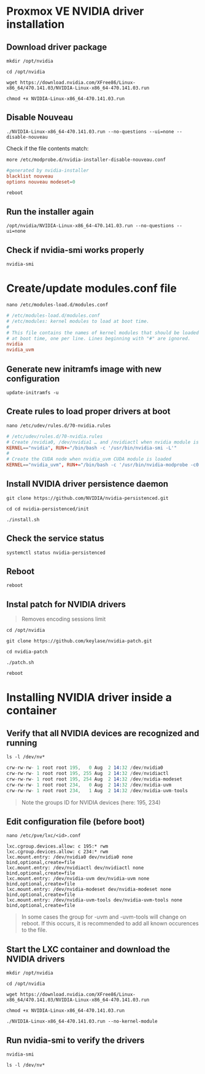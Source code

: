# Proxmox VE NVIDIA driver installation

## Download driver package
`mkdir /opt/nvidia`

`cd /opt/nvidia`

`wget https://download.nvidia.com/XFree86/Linux-x86_64/470.141.03/NVIDIA-Linux-x86_64-470.141.03.run`

`chmod +x NVIDIA-Linux-x86_64-470.141.03.run`

## Disable Nouveau
`./NVIDIA-Linux-x86_64-470.141.03.run --no-questions --ui=none --disable-nouveau`

Check if the file contents match:

`more /etc/modprobe.d/nvidia-installer-disable-nouveau.conf`
```conf
#generated by nvidia-installer
blacklist nouveau
options nouveau modeset=0
```
`reboot`

## Run the installer again
`/opt/nvidia/NVIDIA-Linux-x86_64-470.141.03.run --no-questions --ui=none`

## Check if nvidia-smi works properly
`nvidia-smi`

# Create/update modules.conf file
`nano /etc/modules-load.d/modules.conf`
```conf
# /etc/modules-load.d/modules.conf
# /etc/modules: kernel modules to load at boot time.
#
# This file contains the names of kernel modules that should be loaded
# at boot time, one per line. Lines beginning with "#" are ignored.
nvidia
nvidia_uvm
```

## Generate new initramfs image with new configuration
`update-initramfs -u`

## Create rules to load proper drivers at boot
`nano /etc/udev/rules.d/70-nvidia.rules`
```conf
# /etc/udev/rules.d/70-nvidia.rules
# Create /nvidia0, /dev/nvidia1 … and /nvidiactl when nvidia module is loaded
KERNEL=="nvidia", RUN+="/bin/bash -c '/usr/bin/nvidia-smi -L'"
#
# Create the CUDA node when nvidia_uvm CUDA module is loaded
KERNEL=="nvidia_uvm", RUN+="/bin/bash -c '/usr/bin/nvidia-modprobe -c0 -u'"
```

## Install NVIDIA driver persistence daemon
`git clone https://github.com/NVIDIA/nvidia-persistenced.git`

`cd cd nvidia-persistenced/init`

`./install.sh`

## Check the service status
`systemctl status nvidia-persistenced`

## Reboot
`reboot`

## Instal patch for NVIDIA drivers
>Removes encoding sessions limit

`cd /opt/nvidia`

`git clone https://github.com/keylase/nvidia-patch.git`

`cd nvidia-patch`

`./patch.sh`

`reboot`

# Installing NVIDIA driver inside a container

## Verify that all NVIDIA devices are recognized and running
`ls -l /dev/nv*`
```s
crw-rw-rw- 1 root root 195,   0 Aug  2 14:32 /dev/nvidia0
crw-rw-rw- 1 root root 195, 255 Aug  2 14:32 /dev/nvidiactl
crw-rw-rw- 1 root root 195, 254 Aug  2 14:32 /dev/nvidia-modeset
crw-rw-rw- 1 root root 234,   0 Aug  2 14:32 /dev/nvidia-uvm
crw-rw-rw- 1 root root 234,   1 Aug  2 14:32 /dev/nvidia-uvm-tools
```
>Note the groups ID for NVIDIA devices (here: 195, 234)

## Edit configuration file (before boot)
`nano /etc/pve/lxc/<id>.conf`
```
lxc.cgroup.devices.allow: c 195:* rwm
lxc.cgroup.devices.allow: c 234:* rwm
lxc.mount.entry: /dev/nvidia0 dev/nvidia0 none bind,optional,create=file
lxc.mount.entry: /dev/nvidiactl dev/nvidiactl none bind,optional,create=file
lxc.mount.entry: /dev/nvidia-uvm dev/nvidia-uvm none bind,optional,create=file
lxc.mount.entry: /dev/nvidia-modeset dev/nvidia-modeset none bind,optional,create=file
lxc.mount.entry: /dev/nvidia-uvm-tools dev/nvidia-uvm-tools none bind,optional,create=file
```
>In some cases the group for -uvm and -uvm-tools will change on reboot. If this occurs, it is recommended to add all known occurences to the file.

## Start the LXC container and download the NVIDIA drivers
`mkdir /opt/nvidia`

`cd /opt/nvidia`

`wget https://download.nvidia.com/XFree86/Linux-x86_64/470.141.03/NVIDIA-Linux-x86_64-470.141.03.run`

`chmod +x NVIDIA-Linux-x86_64-470.141.03.run`

`./NVIDIA-Linux-x86_64-470.141.03.run --no-kernel-module`

## Run nvidia-smi to verify the drivers
`nvidia-smi`

`ls -l /dev/nv*`